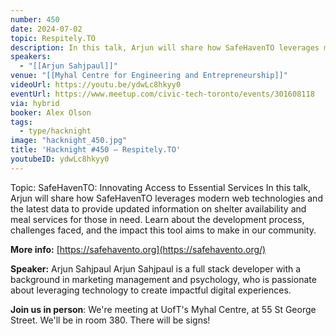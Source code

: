 ```yaml
---
number: 450
date: 2024-07-02
topic: Respitely.TO
description: In this talk, Arjun will share how SafeHavenTO leverages modern web technologies and the latest data to provide updated information on shelter availability and meal services for those in need. Learn about the development process, challenges faced, and the impact this tool aims to make in our community.
speakers:
  - "[[Arjun Sahjpaul]]"
venue: "[[Myhal Centre for Engineering and Entrepreneurship]]"
videoUrl: https://youtu.be/ydwLc8hkyy0
eventUrl: https://www.meetup.com/civic-tech-toronto/events/301608118
via: hybrid
booker: Alex Olson
tags:
  - type/hacknight
image: "hacknight_450.jpg"
title: 'Hacknight #450 – Respitely.TO'
youtubeID: ydwLc8hkyy0
---
```

Topic: SafeHavenTO: Innovating Access to Essential Services
In this talk, Arjun will share how SafeHavenTO leverages modern web technologies and the latest data to provide updated information on shelter availability and meal services for those in need. Learn about the development process, challenges faced, and the impact this tool aims to make in our community.

**More info:**
[https://safehavento.org](https://safehavento.org/)

**Speaker:** Arjun Sahjpaul
Arjun Sahjpaul is a full stack developer with a background in marketing management and psychology, who is passionate about leveraging technology to create impactful digital experiences.

**Join us in person**:
We're meeting at UofT's Myhal Centre, at 55 St George Street. We'll be in room 380. There will be signs!
